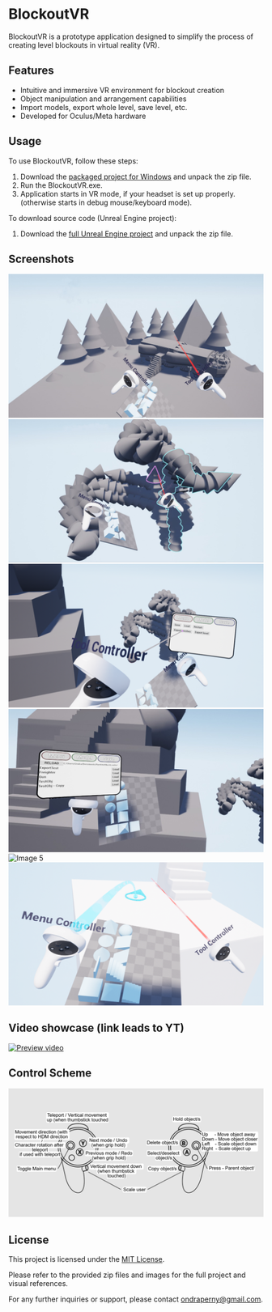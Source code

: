 # BlockoutVR

BlockoutVR is a prototype application designed to simplify the process of creating level blockouts in virtual reality (VR).

## Features

- Intuitive and immersive VR environment for blockout creation
- Object manipulation and arrangement capabilities
- Import models, export whole level, save level, etc.
- Developed for Oculus/Meta hardware

## Usage

To use BlockoutVR, follow these steps:

1. Download the [packaged project for Windows](https://drive.google.com/file/d/14HKtplO8EiAintAUOyyRY83ZHdz1VcCr/view?usp=sharing) and unpack the zip file.
2. Run the BlockoutVR.exe.
3. Application starts in VR mode, if your headset is set up properly. (otherwise starts in debug mouse/keyboard mode).

To download source code (Unreal Engine project):
1. Download the [full Unreal Engine project](https://drive.google.com/file/d/1-70PPZSPP9rzTPrRSfDJQfdEF4LDw3B1/view?usp=sharing) and unpack the zip file.

## Screenshots
![Image 1](imgs/App1.png)  
![Image 2](imgs/App2.png)  
![Image 3](imgs/App3.png)  
![Image 4](imgs/App4.png)  
![Image 5](imgs/App5.png)  
![Image 6](imgs/App6.png)

## Video showcase (link leads to YT)

[![Preview video](http://img.youtube.com/vi/5gT3YxdKROA/0.jpg)](https://www.youtube.com/watch?v=5gT3YxdKROA)

## Control Scheme

![Control Scheme](imgs/ControllersSchemeFilled.png)

## License

This project is licensed under the [MIT License](link-to-license-file).

Please refer to the provided zip files and images for the full project and visual references.

For any further inquiries or support, please contact [ondraperny@gmail.com](mailto:ondraperny@gmail.com).
